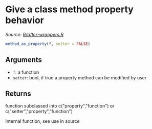 # Give a class method property behavior

*Source: [R/after-wrappers.R](https://github.com/pola-rs/r-polars/tree/main/R/after-wrappers.R)*

```r
method_as_property(f, setter = FALSE)
```

## Arguments

- `f`: a function
- `setter`: bool, if true a property method can be modified by user

## Returns

function subclassed into c("property","function") or c("setter","property","function")

Internal function, see use in source